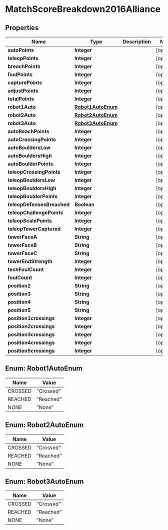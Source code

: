# MatchScoreBreakdown2016Alliance

## Properties
Name | Type | Description | Notes
------------ | ------------- | ------------- | -------------
**autoPoints** | **Integer** |  |  [optional]
**teleopPoints** | **Integer** |  |  [optional]
**breachPoints** | **Integer** |  |  [optional]
**foulPoints** | **Integer** |  |  [optional]
**capturePoints** | **Integer** |  |  [optional]
**adjustPoints** | **Integer** |  |  [optional]
**totalPoints** | **Integer** |  |  [optional]
**robot1Auto** | [**Robot1AutoEnum**](#Robot1AutoEnum) |  |  [optional]
**robot2Auto** | [**Robot2AutoEnum**](#Robot2AutoEnum) |  |  [optional]
**robot3Auto** | [**Robot3AutoEnum**](#Robot3AutoEnum) |  |  [optional]
**autoReachPoints** | **Integer** |  |  [optional]
**autoCrossingPoints** | **Integer** |  |  [optional]
**autoBouldersLow** | **Integer** |  |  [optional]
**autoBouldersHigh** | **Integer** |  |  [optional]
**autoBoulderPoints** | **Integer** |  |  [optional]
**teleopCrossingPoints** | **Integer** |  |  [optional]
**teleopBouldersLow** | **Integer** |  |  [optional]
**teleopBouldersHigh** | **Integer** |  |  [optional]
**teleopBoulderPoints** | **Integer** |  |  [optional]
**teleopDefensesBreached** | **Boolean** |  |  [optional]
**teleopChallengePoints** | **Integer** |  |  [optional]
**teleopScalePoints** | **Integer** |  |  [optional]
**teleopTowerCaptured** | **Integer** |  |  [optional]
**towerFaceA** | **String** |  |  [optional]
**towerFaceB** | **String** |  |  [optional]
**towerFaceC** | **String** |  |  [optional]
**towerEndStrength** | **Integer** |  |  [optional]
**techFoulCount** | **Integer** |  |  [optional]
**foulCount** | **Integer** |  |  [optional]
**position2** | **String** |  |  [optional]
**position3** | **String** |  |  [optional]
**position4** | **String** |  |  [optional]
**position5** | **String** |  |  [optional]
**position1crossings** | **Integer** |  |  [optional]
**position2crossings** | **Integer** |  |  [optional]
**position3crossings** | **Integer** |  |  [optional]
**position4crossings** | **Integer** |  |  [optional]
**position5crossings** | **Integer** |  |  [optional]

<a name="Robot1AutoEnum"></a>
## Enum: Robot1AutoEnum
Name | Value
---- | -----
CROSSED | &quot;Crossed&quot;
REACHED | &quot;Reached&quot;
NONE | &quot;None&quot;

<a name="Robot2AutoEnum"></a>
## Enum: Robot2AutoEnum
Name | Value
---- | -----
CROSSED | &quot;Crossed&quot;
REACHED | &quot;Reached&quot;
NONE | &quot;None&quot;

<a name="Robot3AutoEnum"></a>
## Enum: Robot3AutoEnum
Name | Value
---- | -----
CROSSED | &quot;Crossed&quot;
REACHED | &quot;Reached&quot;
NONE | &quot;None&quot;
